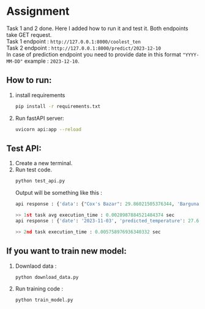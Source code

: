 # Assignment
Task 1 and 2 done. Here I added how to run it and test it. Both endpoints take GET request. <br>
Task 1 endpoint : `http://127.0.0.1:8000/coolest_ten` <br>
Task 2 endpoint : `http://127.0.0.1:8000/predict/2023-12-10`
<br>
In case of prediction endpoint you need to provide date in this format `"YYYY-MM-DD"` example : `2023-12-10`.


## How to run:

1. install requirements
    ```bash
    pip install -r requirements.txt
    ```
2. Run fastAPI server:
    ```bash
    uvicorn api:app --reload
    ```

## Test API:
1. Create a new terminal.
2. Run test code.
   ```bash
   python test_api.py
   ```
    Output will be something like this :
    ```python
    api response : {'data': {"Cox's Bazar": 29.86021505376344, 'Barguna': 30.897849462365592, 'Chandpur': 30.91182795698925, 'Bhola': 30.933333333333334, 'Patuakhali': 31.08817204301075, 'Barishal': 31.12688172043011, 'Chattogram': 31.16021505376344, 'Noakhali': 31.162365591397847, 'Feni': 31.231182795698924, 'Thakurgaon': 31.24838709677419}}

    >> 1st task avg execution_time : 0.0028987884521484374 sec
    api response : {'date': '2023-11-03', 'predicted_temperature': 27.625208333333354, 'unit': '°C'}

    >> 2nd task execution_time : 0.005758976936340332 sec
    ```


## If you want to train new model:
1. Downlaod data :
   ```bash
   python download_data.py
   ```
2. Run training code :
    ```bash
   python train_model.py
   ```